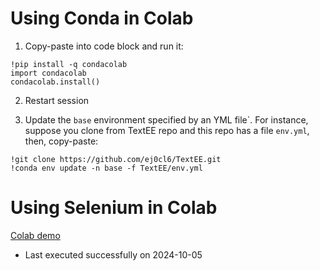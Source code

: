 # Using Conda in Colab

1. Copy-paste into code block and run it:
  ```
  !pip install -q condacolab
  import condacolab
  condacolab.install()
  ```

2. Restart session

3. Update the ```base``` environment specified by an YML file`. For instance, suppose you clone from TextEE repo and this repo has a file ```env.yml```, then, copy-paste:
  ```
  !git clone https://github.com/ej0cl6/TextEE.git
  !conda env update -n base -f TextEE/env.yml  
  ```
 
# Using Selenium in Colab

[Colab demo](https://colab.research.google.com/drive/1MX3xY23Go1STe7LbDMvwf2KaqHpbrVhC?ouid=102659925062962217028)
- Last executed successfully on 2024-10-05
